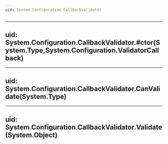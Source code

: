 ```yaml
---
uid: System.Configuration.CallbackValidator
---
```


---
uid: System.Configuration.CallbackValidator.#ctor(System.Type,System.Configuration.ValidatorCallback)
---

---
uid: System.Configuration.CallbackValidator.CanValidate(System.Type)
---

---
uid: System.Configuration.CallbackValidator.Validate(System.Object)
---
